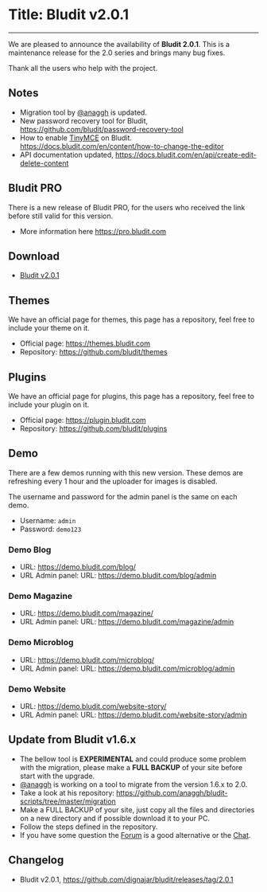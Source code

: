 # Title: Bludit v2.0.1
<!-- Date: 2017-10-23 22:00:00 -->
---
We are pleased to announce the availability of **Bludit 2.0.1**. This is a maintenance release for the 2.0 series and brings many bug fixes.

Thank all the users who help with the project.

## Notes
- Migration tool by [@anaggh](https://github.com/anaggh) is updated.
- New password recovery tool for Bludit, https://github.com/bludit/password-recovery-tool
- How to enable [TinyMCE](https://www.tinymce.com) on Bludit. https://docs.bludit.com/en/content/how-to-change-the-editor
- API documentation updated, https://docs.bludit.com/en/api/create-edit-delete-content

## Bludit PRO
There is a new release of Bludit PRO, for the users who received the link before still valid for this version.
- More information here https://pro.bludit.com

## Download
- [Bludit v2.0.1](https://df6m0u2ovo2fu.cloudfront.net/builds/bludit-v2.0.1.zip)

## Themes
We have an official page for themes, this page has a repository, feel free to include your theme on it.
- Official page: https://themes.bludit.com
- Repository: https://github.com/bludit/themes

## Plugins
We have an official page for plugins, this page has a repository, feel free to include your plugin on it.
- Official page: https://plugin.bludit.com
- Repository: https://github.com/bludit/plugins

## Demo
There are a few demos running with this new version. These demos are refreshing every 1 hour and the uploader for images is disabled.

The username and password for the admin panel is the same on each demo.
- Username: `admin`
- Password: `demo123`

### Demo Blog
- URL: https://demo.bludit.com/blog/
- URL Admin panel: URL: https://demo.bludit.com/blog/admin

### Demo Magazine
- URL: https://demo.bludit.com/magazine/
- URL Admin panel: URL: https://demo.bludit.com/magazine/admin

### Demo Microblog
- URL: https://demo.bludit.com/microblog/
- URL Admin panel: URL: https://demo.bludit.com/microblog/admin

### Demo Website
- URL: https://demo.bludit.com/website-story/
- URL Admin panel: URL: https://demo.bludit.com/website-story/admin

## Update from Bludit v1.6.x
- The bellow tool is **EXPERIMENTAL** and could produce some problem with the migration, please make a **FULL BACKUP** of your site before start with the upgrade.
- [@anaggh](https://github.com/anaggh) is working on a tool to migrate from the version 1.6.x to 2.0.
- Take a look at his repository: https://github.com/anaggh/bludit-scripts/tree/master/migration
- Make a FULL BACKUP of your site, just copy all the files and directories on a new directory and if possible download it to your PC.
- Follow the steps defined in the repository.
- If you have some question the [Forum](https://forum.bludit.org) is a good alternative or the [Chat](gitter.im/bludit/support).

## Changelog
- Bludit v2.0.1, https://github.com/dignajar/bludit/releases/tag/2.0.1
